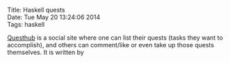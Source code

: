 Title: Haskell quests  
Date: Tue May 20 13:24:06 2014  
Tags: haskell

[Questhub](questhub.io) is a social site where one can list their quests (tasks they want to accomplish), and others can comment/like or even take up those quests themselves. It is written by 
